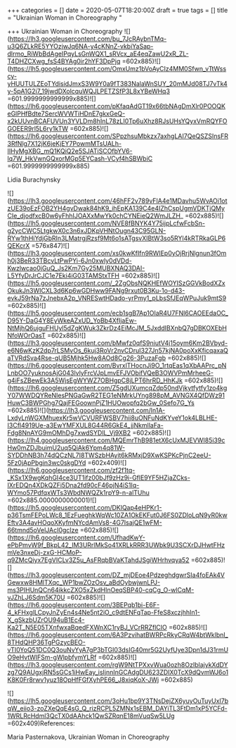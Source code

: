 +++
categories = []
date = 2020-05-07T18:20:00Z
draft = true
tags = []
title = "Ukrainian Woman in Choreography "

+++
Ukrainian Woman in Choreography ![](https://lh3.googleusercontent.com/bu_7JcRAybnTMq-u3Q6ZLkRE5YYOzjwJq6NA-y4cKNnZ-vkbiYaSap-dlrmo_RiWbBdAgeIPqyLsGnWQX1_sRVcx_aE4eqZawU2xR_ZL-T4DHZCXwg_fsS4BYAg0ir2hYF3DpPjq =602x885)!\[\](https://lh5.googleusercontent.com/OmxUmz1bVoAyCIz4MM0Sfwn_vTtWsscy-yHUUTULZEoTYdisidJmxS3W9Y0a9fT383NalaWnSUY_20mMJd08TJ7vTk4y-5pA1G2i7_19jwdDXolcquWQJLPETZSfP3L8xYBeWHq3 =601.9999999999999x885)![](https://lh6.googleusercontent.com/pKfaqAdGT19x66tbNAgDmXlr0POOQKeGlPHfBdte7SercWVWTiHDnE7gkxGeQ-x2kUUvnBCAFUVUn3YVLDm8hInL78zLI0Tp6uXhz8RJsUHsYQyxVmRQYFOGOEER9rl5L6ry1kTW =602x885)!\[\](https://lh6.googleusercontent.com/SPpzhsuMbkzx7axhgLAI7QeQSZSInsFR3RfNlg7X12jK6jeKjEY7PowmMTsUALh-IIHyMgXBG_mQ1KQiQ2e5SJATiSCOfbYV6-lq7W_HkVwnGQxorMGp5EYCash-VCyf4hSBWbiC =601.9999999999999x885)

Lidia Burachynsky

![](https://lh3.googleusercontent.com/46hFF2v789vFIA4e1MDavhu5WvAOi1otzUE39oEzFOB2YH4gvDwak84hK9_ihEpKA139C4e4IZhCspUgmVDKTjQMyCIe_djodfxcB0w6yFhhIJOAXxMwYk0chCYNEieQ2WmJLZH_ =602x885)![](https://lh5.googleusercontent.com/NVE8fBNYK4Y75ijpLcfwFcbSn-g2ycCWC5LtgkwX0c3n6xJDKpVHNtOugn43C95GLN-RYw1thHiYdjGbRIn3LMatrgjRzsf9Mt6o1sATgsvXIBtW3so5RYl4kRTRkaGLP6QEKcrX =576x847)![](https://lh3.googleusercontent.com/xs0kwKfIfn9RWIEp0yOjRrjNlgnun3fOmh0j3BeR33TBcvLtPwPYi-6Jn0xwly0dVDd-Kwzlwcao0jGuQ_Js2Km7Gy25MUBXNAQ3DAI-L5YfyDrJrCJC1e7Eki4iG03TAMStxTFH =602x885)![](https://lh5.googleusercontent.com/_2ZgObsNQKHEfWOYISzGGVkBodXZxOkukJn3WICXL3d6Kp6wGDHww9FANg9rxut0B3Ku-1o-d43-evkJ59rNa7zJnebxA2p_VNRESwtHDado-yrPmy1_pLbsSfJEqWPuJuk9mtS9 =602x885)![](https://lh5.googleusercontent.com/ecb1sgB7Ap1OIaR4U7FNl6CAOEEdaOC_D95Y-DaG4Y8EyWkeAZxUD_YoBb4XfIjaEw-NtMjhQ6ujguFHUyl5dZgKWuk3ZkrDz4EiMcJM_5JxddIBXnbQ7gDBKOXEbHNfoWOrOasT =602x885)![](https://lh3.googleusercontent.com/bMwfz0qfS9niutV4j15oym6Km2BVbyd-e6N6wKzK2dp7rLSMvOs_6kuj3RoVr2nvCDruI327Jn57kjNA0poXxKficqaxaQaTVRdSva4Rse-qUB5Mjhk5Hw8AOd8Cg26-3PuzaFgb =602x885)![](https://lh6.googleusercontent.com/BvrxlTHocnJi9O_1rtqEas1qXbAAPrc_pNLnbOO7yuknosAjG043lvlyFrcVJpLmvEFJVObifVQeB3OWVPmMrheeG-g4iFsZBewEk3A5WjsEgWYWZ7OBHgpC8jLPT6hrRD_HhKJk =602x885)![](https://lh6.googleusercontent.com/Z5gdUXumcqZdp50ndVjkytfytfy1zo4kgY07WWDQYReNIesPNGaGwR2TEG1eNMrkUYng898pM_AVNGX4QfDWz91HuwC3BWPGhg7QajFEGoownPjZ1HUOwopfq2bGw_0Sefo7G_Ys =602x885)![](https://lh3.googleusercontent.com/ln1A-LxdyLnWGXMhuexKr5wVCVURFWSBV7hii8uONFuNdKYveY1ok4LBLHE-I3Cfl4919Ue-a3EwYMFXUL8G44R6GkE4_jjNkmllaFa-Fdg8NnAYG9mOMhDg7xwdSYDlL_Vj9XB2 =602x885)![](https://lh4.googleusercontent.com/MQEmrThB981etX6cUxMJEVWI85i39cHw0mZDJbuimU2uq5QiAk6Ypm4q81W-SYDDhNB3h74dQCzNL7I8TWSzbHAyit6kRMxjD9XwKSPKcPjnC2eeU-5Fz0jApPbgin3wc0skgDYd =602x409)!\[\](https://lh6.googleusercontent.com/zf2f1tq-_KSx1X9wgKqhGI4ce3UT1ifz00bJf9zHz9i-GflE9YF5HZjaZCks-IXrEDQn4XDkQZFi5Dna2fd90cF46pjN4iS1Iq-WYmo57PdfqxWTs3WbdNWQZk1rpY9-n-alTUhu =602x885.0000000000001)![](https://lh5.googleusercontent.com/DKlQap4eHPKr1-p36TsmFEPoLWc8_1EzFueghkWqWc10ZA1OkEKFut0J6FS0ZDloLqN9yR0kwEftv3A4avHOqoXKyfmNYcdAmVs8-4G7IsajQE1wFM-66tmnd5oVelJAcI0gcIze =602x885)![](https://lh6.googleusercontent.com/UfhadKwY-ePbPmvW9f_BkpL42_IM3URrlMkSo41XRLkRRR3UWbk9U3SCXrDJHwtFHzmVe3nxeDj-zxG-HCMoP-q9ZMcQiyx7EgVICLv3Z5u_AsFRqbBVaKTahdJSgiWHrhvqya52 =602x885)![](https://lh3.googleusercontent.com/DZ_mjDEoe4PdzeghdgwrSIa4foEAk4VGewxw8HMlTXqc_WP1bwZOzOsv_aBdOybwjwnLPJ-ms3PIHUnQCn64ikkcZXO5xZkdHInOeqSBP40-cqCg_O-wlCqM-vJZhLJ6Sdm5K70U =602x885)![](https://lh6.googleusercontent.com/3BEPqb1bi-E6F-4_kFHxglLCpyJnZyEn4s4Ne5nt2iO_c9dtENFqTap-FfeS8xczjhhIn1-X_gSkzbUZrOU94uB1Ec4-Ka2T_N5E05TXnfwxaBqedFXWnXC1ryBJ_VCrRRZflCIO =602x885)![](https://lh6.googleusercontent.com/6A3PzvihatBWRPcRkyCRqW4btWklbnI_8THdQHP36TgPGzycBEO-vTI0YoQ51DC0Q3ouNvYyA7gP3bTGI03dsIG40mr5G2UyfUye3Dpn1dJ31rmUO9eHvtWIFSm-gWlpbfymYLRf =602x885)![](https://lh3.googleusercontent.com/rgW9NtTPXxvWua0ozh8OzIblajykXdDYzg7Q9AUgxjRN5sGCs1iHwEay_isIjnnInGCAdgDU623ZDIX0TcX9dQvmWJ6o1K8K0Fr8rwv1yuz18OpHfFGfXyhPE66_J8xiqKoX-JWj =602x885)

![](https://lh5.googleusercontent.com/3oHu1bp9Y3TNsDejZX6yuyOuTuyUxI7bqW_eiio3-zoZXeQqE4sG_Q_rizRCPL5ZMNx1sEBM_DAYiTL3FtDm1xP5YCFd-1WRLRcHdml3QcTX0dAAhck1QwSZRqnE18mVuqSw5LUg =602x409)References:

Maria Pasternakova, Ukrainian Woman in Choreography